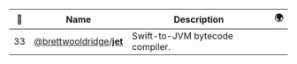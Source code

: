 |:star2: | Name | Description | 🌍|
|---|---|---|---|
|33|[@brettwooldridge](https://github.com/brettwooldridge)/[**jet**](https://github.com/brettwooldridge/jet)|Swift-to-JVM bytecode compiler.||

